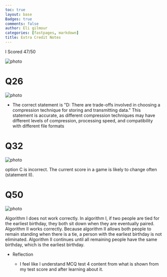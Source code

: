 ```yaml
---
toc: true
layout: base
Badges: true
comments: false
author: Eli gilmour
categories: [fastpages, markdown]
title: Extra Credit Notes
---
```


I Scored 47/50

![photo]({{site.baseurl}}/images/---.png)

# Q26

![photo]({{site.baseurl}}/images/----.png)

- The correct statement is "D: There are trade-offs involved in choosing a compression technique for storing and transmitting data." This statement is accurate, as different compression techniques may have different levels of compression, processing speed, and compatibility with different file formats

# Q32

![photo]({{site.baseurl}}/images/-----.png)

option C is incorrect. The current score in a game is likely to change often (statement II).

# Q50

![photo]({{site.baseurl}}/images/-------.png)

Algorithm I does not work correctly. In algorithm I, if two people are tied for the earliest birthday, they both sit down when they are eventually paired. Algorithm II works correctly. Because algorithm II allows both people to remain standing when there is a tie, a person with the earliest birthday is not eliminated. Algorithm II continues until all remaining people have the same birthday, which is the earliest birthday.

- Reflection

    - I feel like I understand MCQ test 4 content from what is shown from my test score and after learning about it.

